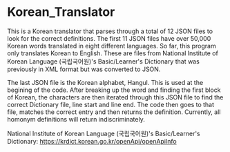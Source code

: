 # Korean_Translator

This is a Korean translator that parses through a total of 12 JSON files to look for the correct definitions. The first 11 JSON files have over 50,000 Korean words translated in eight different languages. So far, this program only translates Korean to English. These are files from National Institute of Korean Language (국립국어원)'s Basic/Learner's Dictionary that was previously in XML format but was converted to JSON.

The last JSON file is the Korean alphabet, Hangul. This is used at the begining of the code. After breaking up the word and finding the first block of Korean, the characters are then iterated through this JSON file to find the correct Dictionary file, line start and line end. The code then goes to that file, matches the correct entry and then returns the definition. Currently, all homonym definitions will return indiscriminately.




National Institute of Korean Language (국립국어원)'s Basic/Learner's Dictionary: https://krdict.korean.go.kr/openApi/openApiInfo
